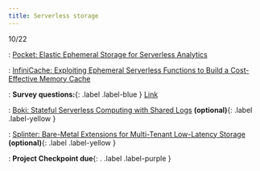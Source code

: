 ```yaml
---
title: Serverless storage
---
```



10/22

: [Pocket: Elastic Ephemeral Storage for Serverless Analytics](https://www.usenix.org/conference/osdi18/presentation/klimovic)

: [InfiniCache: Exploiting Ephemeral Serverless Functions to Build a Cost-Effective Memory Cache](https://www.usenix.org/conference/fast20/presentation/wang-ao)

: **Survey questions:**{: .label .label-blue } [Link](https://edstem.org/us/courses/84432/discussion/7171259)

: [Boki: Stateful Serverless Computing with Shared Logs](https://dl.acm.org/doi/10.1145/3477132.3483541) **(optional)**{: .label .label-yellow }

: [Splinter: Bare-Metal Extensions for Multi-Tenant Low-Latency Storage](https://www.usenix.org/conference/osdi18/presentation/kulkarni) **(optional)**{: .label .label-yellow }
  
: **Project Checkpoint due**{: . .label .label-purple }
